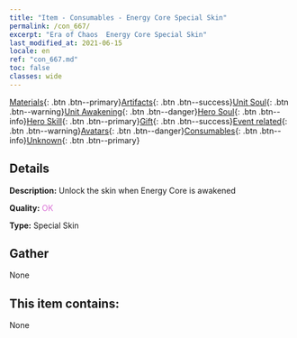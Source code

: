 ```yaml
---
title: "Item - Consumables - Energy Core Special Skin"
permalink: /con_667/
excerpt: "Era of Chaos  Energy Core Special Skin"
last_modified_at: 2021-06-15
locale: en
ref: "con_667.md"
toc: false
classes: wide
---
```

 [Materials](/Items/){: .btn .btn--primary}[Artifacts](/Items/Artifacts/){: .btn .btn--success}[Unit Soul](/Items/UnitSoul/){: .btn .btn--warning}[Unit Awakening](/Items/UnitAwakening/){: .btn .btn--danger}[Hero Soul](/Items/HeroSoul/){: .btn .btn--info}[Hero Skill](/Items/HeroSkill/){: .btn .btn--primary}[Gift](/Items/Gift/){: .btn .btn--success}[Event related](/Items/Events/){: .btn .btn--warning}[Avatars](/Items/Avatars/){: .btn .btn--danger}[Consumables](/Items/Consumables/){: .btn .btn--info}[Unknown](/Items/Unknown/){: .btn .btn--primary}

## Details
 **Description:** Unlock the skin when Energy Core is awakened

 **Quality:** <span style="color: #DA70D6">OK</span>

 **Type:** Special Skin

## Gather

  None

## This item contains:

  None

